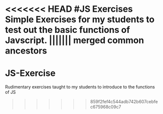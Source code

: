 <<<<<<< HEAD
#JS Exercises
Simple Exercises for my students to test out the basic functions of Javscript.
||||||| merged common ancestors
=======
# JS-Exercise
Rudimentary exercises taught to my students to introduce to the functions of JS
>>>>>>> 859f2fef4c544adb742b607cebfec675968c09c7
